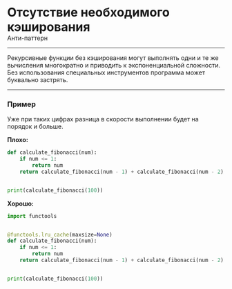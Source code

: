 
<div class="sticky-header">
  <div>
    <h1 style="margin: 0;">Отсутствие необходимого кэширования</h1>
    <p style="margin: 0;">Анти-паттерн</p>
  </div>
</div>

***

Рекурсивные функции без кэширования могут выполнять одни и те же вычисления многократно и приводить к экспоненциальной сложности. Без использования специальных инструментов программа может буквально застрять.

***

### Пример 

Уже при таких цифрах разница в скорости выполнении будет на порядок и больше.

**Плохо:**
```python
def calculate_fibonacci(num):
    if num <= 1:
        return num
    return calculate_fibonacci(num - 1) + calculate_fibonacci(num - 2)


print(calculate_fibonacci(100))
```
**Хорошо:**
```python
import functools


@functools.lru_cache(maxsize=None)
def calculate_fibonacci(num):
    if num <= 1:
        return num
    return calculate_fibonacci(num - 1) + calculate_fibonacci(num - 2)


print(calculate_fibonacci(100))
```

